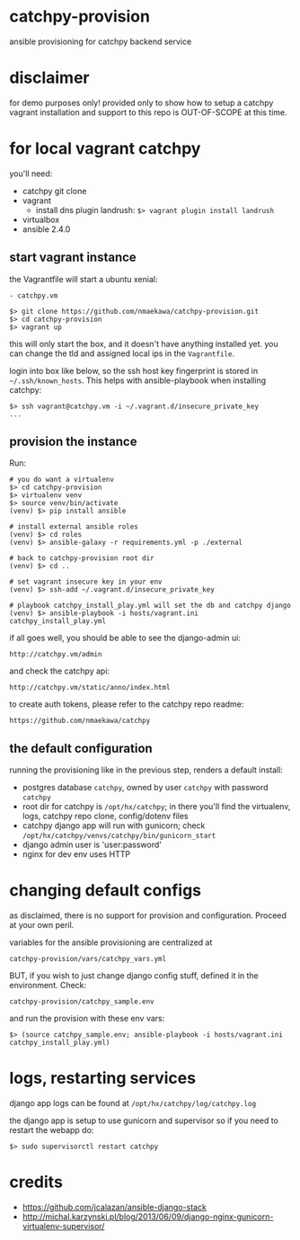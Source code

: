 # catchpy-provision
ansible provisioning for catchpy backend service

# disclaimer
for demo purposes only! provided only to show how to setup a catchpy vagrant
installation and support to this repo is OUT-OF-SCOPE at this time.


# for local vagrant catchpy

you'll need:

- catchpy git clone
- vagrant
    - install dns plugin landrush: `$> vagrant plugin install landrush`
- virtualbox
- ansible 2.4.0

## start vagrant instance

the Vagrantfile will start a ubuntu xenial:

    - catchpy.vm

    $> git clone https://github.com/nmaekawa/catchpy-provision.git
    $> cd catchpy-provision
    $> vagrant up

this will only start the box, and it doesn't have anything installed yet.
you can change the tld and assigned local ips in the `Vagrantfile`.

login into box like below, so the ssh host key
fingerprint is stored in `~/.ssh/known_hosts`. This helps with ansible-playbook
when installing catchpy:

    $> ssh vagrant@catchpy.vm -i ~/.vagrant.d/insecure_private_key
    ...


## provision the instance

Run:

    # you do want a virtualenv
    $> cd catchpy-provision
    $> virtualenv venv
    $> source venv/bin/activate
    (venv) $> pip install ansible

    # install external ansible roles
    (venv) $> cd roles
    (venv) $> ansible-galaxy -r requirements.yml -p ./external

    # back to catchpy-provision root dir
    (venv) $> cd ..

    # set vagrant insecure key in your env
    (venv) $> ssh-add ~/.vagrant.d/insecure_private_key

    # playbook catchpy_install_play.yml will set the db and catchpy django
    (venv) $> ansible-playbook -i hosts/vagrant.ini catchpy_install_play.yml

if all goes well, you should be able to see the django-admin ui:

    http://catchpy.vm/admin

and check the catchpy api:

    http://catchpy.vm/static/anno/index.html

to create auth tokens, please refer to the catchpy repo readme:

    https://github.com/nmaekawa/catchpy


## the default configuration

running the provisioning like in the previous step, renders a default install:

- postgres database `catchpy`, owned by user `catchpy` with password `catchpy`
- root dir for catchpy is `/opt/hx/catchpy`; in there you'll find the virtualenv,
  logs, catchpy repo clone, config/dotenv files
- catchpy django app will run with gunicorn; check
  `/opt/hx/catchpy/venvs/catchpy/bin/gunicorn_start`
- django admin user is 'user:password'
- nginx for dev env uses HTTP


# changing default configs

as disclaimed, there is no support for provision and configuration. Proceed at
your own peril.

variables for the ansible provisioning are centralized at

    catchpy-provision/vars/catchpy_vars.yml


BUT, if you wish to just change django config stuff, defined it in the
environment. Check:

    catchpy-provision/catchpy_sample.env

and run the provision with these env vars:

    $> (source catchpy_sample.env; ansible-playbook -i hosts/vagrant.ini catchpy_install_play.yml)



# logs, restarting services

django app logs can be found at `/opt/hx/catchpy/log/catchpy.log`

the django app is setup to use gunicorn and supervisor so if you need to restart
the webapp do:

    $> sudo supervisorctl restart catchpy


# credits

- https://github.com/jcalazan/ansible-django-stack
- http://michal.karzynski.pl/blog/2013/06/09/django-nginx-gunicorn-virtualenv-supervisor/



